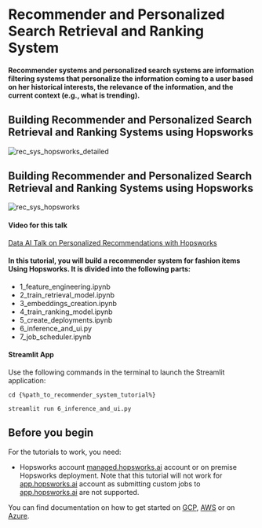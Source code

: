# Recommender and Personalized Search Retrieval and Ranking System
#### Recommender systems and personalized search systems are information filtering systems that personalize the information coming to a user based on her historical interests, the relevance of the information, and the current context (e.g., what is trending).

## Building Recommender and Personalized Search Retrieval and Ranking Systems using Hopsworks
![rec_sys_hopsworks_detailed](images/rec_sys_hopsworks_detailed.png)

## Building Recommender and Personalized Search Retrieval and Ranking Systems using Hopsworks
![rec_sys_hopsworks](images/rec_sys_hopsworks.png)

#### Video for this talk
[Data AI Talk on Personalized Recommendations with Hopsworks](https://www.youtube.com/watch?v=9vBRjGgdyTY)

#### In this tutorial, you will build a recommender system for fashion items Using Hopsworks. It is divided into the following parts:

* 1_feature_engineering.ipynb
* 2_train_retrieval_model.ipynb
* 3_embeddings_creation.ipynb
* 4_train_ranking_model.ipynb
* 5_create_deployments.ipynb
* 6_inference_and_ui.py
* 7_job_scheduler.ipynb

#### Streamlit App

Use the following commands in the terminal to launch the Streamlit application:

`cd {%path_to_recommender_system_tutorial%}`

`streamlit run 6_inference_and_ui.py`


## Before you begin
For the tutorials to work, you need:
- Hopsworks account
  [managed.hopsworks.ai](https://managed.hopsworks.ai) account or on premise Hopsworks deployment. Note that this tutorial
  will not work for [app.hopsworks.ai](https://app.hopsworks.ai) account as submitting custom jobs to
  [app.hopsworks.ai](https://app.hopsworks.ai) are not supported.

You can find documentation on how to get started on [GCP](https://docs.hopsworks.ai/latest/setup_installation/gcp/getting_started/),
[AWS](https://docs.hopsworks.ai/latest/setup_installation/aws/getting_started/) or on [Azure](https://docs.hopsworks.ai/latest/setup_installation/azure/getting_started/).









